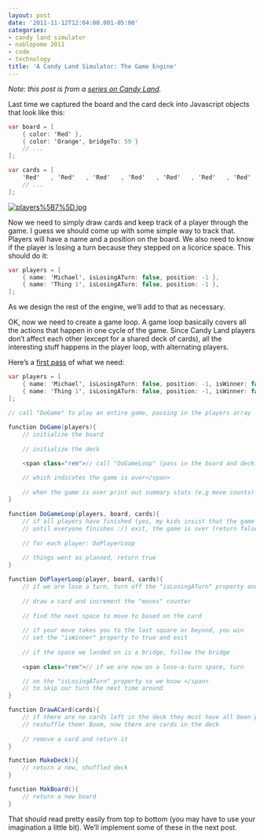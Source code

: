 ```yaml
---
layout: post
date: '2011-11-12T12:04:00.001-05:00'
categories:
- candy land simulator
- nablopomo 2011
- code
- technology
title: 'A Candy Land Simulator: The Game Engine'
---
```



*Note: this post is from a *[*series on Candy Land*](http://blog.wassupy.com/search/label/Candy%20Land%20Simulator)*.*

Last time we captured the board and the card deck into Javascript objects that look like this:  
```cs
var board = [
    { color: 'Red' },
    { color: 'Orange', bridgeTo: 59 }
    // ...
];

var cards = [
    'Red'   , 'Red'   , 'Red'   , 'Red'   , 'Red'   , 'Red'   , 'Red'   , 'Red'
    // ...
];
```



[![players%5B7%5D.jpg](players%5B7%5D.jpg)](http://claimyourjourney.com/2011/08/blog-7-running-and-candy-land/)


Now we need to simply draw cards and keep track of a player through the game. I guess we should come up with some simple way to track that. Players will have a name and a position on the board. We also need to know if the player is losing a turn because they stepped on a licorice space. This should do it:


```cs
var players = [
    { name: 'Michael', isLosingATurn: false, position: -1 },
    { name: 'Thing 1', isLosingATurn: false, position: -1 },
];
```



As we design the rest of the engine, we’ll add to that as necessary.


OK, now we need to create a game loop. A game loop basically covers all the actions that happen in one cycle of the game. Since Candy Land players don’t affect each other (except for a shared deck of cards), all the interesting stuff happens in the player loop, with alternating players.


Here’s a [first pass](http://jsfiddle.net/mharen/crgAX/6/) of what we need:


```cs
var players = [
    { name: 'Michael', isLosingATurn: false, position: -1, isWinner: false, moves: 0 },
    { name: 'Thing 1', isLosingATurn: false, position: -1, isWinner: false, moves: 0 }
];

// call "DoGame" to play an entire game, passing in the players array
          
function DoGame(players){
    // initialize the board
          
    // initialize the deck

    <span class="rem">// call "DoGameLoop" (pass in the board and deck) until it returns false, 

    // which indicates the game is over</span>
    
    // when the game is over print out summary stats (e.g move counts) and exit
}
          
function DoGameLoop(players, board, cards){
    // if all players have finished (yes, my kids insist that the game continues
    // until everyone finishes :/) exit, the game is over (return false)
    
    // for each player: DoPlayerLoop
    
    // things went as planned, return true
}

function DoPlayerLoop(player, board, cards){
    // if we are lose a turn, turn off the "isLosingATurn" property and we're done (exit now)
    
    // draw a card and increment the "moves" counter
    
    // find the next space to move to based on the card
    
    // if your move takes you to the last square or beyond, you win 
    // set the "isWinner" property to true and exit
    
    // if the space we landed on is a bridge, follow the bridge
    
    <span class="rem">// if we are now on a lose-a-turn space, turn 

    // on the "isLosingATurn" property so we know </span>
    // to skip our turn the next time around
}

function DrawACard(cards){
    // if there are no cards left in the deck they must have all been played so
    // reshuffle them! Boom, now there are cards in the deck
    
    // remove a card and return it
}

function MakeDeck(){
    // return a new, shuffled deck   
}

function MakBoard(){
    // return a new board
}
```



That should read pretty easily from top to bottom (you may have to use your imagination a little bit). We’ll implement some of these in the next post.
